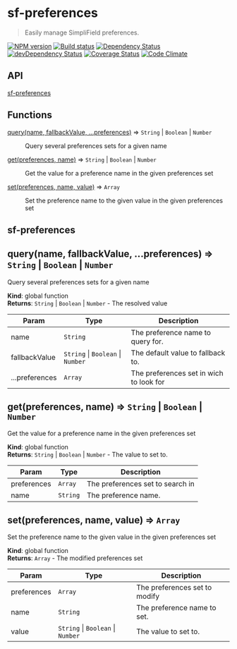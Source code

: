 # sf-preferences
> Easily manage SimpliField preferences.

[![NPM version](https://badge.fury.io/js/sf-preferences.svg)](https://npmjs.org/package/sf-preferences) [![Build status](https://secure.travis-ci.org/SimpliField/sf-preferences.svg)](https://travis-ci.org/SimpliField/sf-preferences) [![Dependency Status](https://david-dm.org/SimpliField/sf-preferences.svg)](https://david-dm.org/SimpliField/sf-preferences) [![devDependency Status](https://david-dm.org/SimpliField/sf-preferences/dev-status.svg)](https://david-dm.org/SimpliField/sf-preferences#info=devDependencies) [![Coverage Status](https://coveralls.io/repos/SimpliField/sf-preferences/badge.svg?branch=master)](https://coveralls.io/r/SimpliField/sf-preferences?branch=master) [![Code Climate](https://codeclimate.com/github/SimpliField/sf-preferences.svg)](https://codeclimate.com/github/SimpliField/sf-preferences)

## API
<dl>
<dt><a href="#module_sf-preferences">sf-preferences</a></dt>
<dd></dd>
</dl>

## Functions

<dl>
<dt><a href="#query">query(name, fallbackValue, ...preferences)</a> ⇒ <code>String</code> | <code>Boolean</code> | <code>Number</code></dt>
<dd><p>Query several preferences sets for a given name</p>
</dd>
<dt><a href="#get">get(preferences, name)</a> ⇒ <code>String</code> | <code>Boolean</code> | <code>Number</code></dt>
<dd><p>Get the value for a preference name in the given preferences set</p>
</dd>
<dt><a href="#set">set(preferences, name, value)</a> ⇒ <code>Array</code></dt>
<dd><p>Set the preference name to the given value in the given preferences set</p>
</dd>
</dl>

<a name="module_sf-preferences"></a>

## sf-preferences
<a name="query"></a>

## query(name, fallbackValue, ...preferences) ⇒ <code>String</code> &#124; <code>Boolean</code> &#124; <code>Number</code>
Query several preferences sets for a given name

**Kind**: global function  
**Returns**: <code>String</code> &#124; <code>Boolean</code> &#124; <code>Number</code> - The resolved value  

| Param | Type | Description |
| --- | --- | --- |
| name | <code>String</code> | The preference name to query for. |
| fallbackValue | <code>String</code> &#124; <code>Boolean</code> &#124; <code>Number</code> | The default value to fallback to. |
| ...preferences | <code>Array</code> | The preferences set in wich to look for |

<a name="get"></a>

## get(preferences, name) ⇒ <code>String</code> &#124; <code>Boolean</code> &#124; <code>Number</code>
Get the value for a preference name in the given preferences set

**Kind**: global function  
**Returns**: <code>String</code> &#124; <code>Boolean</code> &#124; <code>Number</code> - The value to set to.  

| Param | Type | Description |
| --- | --- | --- |
| preferences | <code>Array</code> | The preferences set to search in |
| name | <code>String</code> | The preference name. |

<a name="set"></a>

## set(preferences, name, value) ⇒ <code>Array</code>
Set the preference name to the given value in the given preferences set

**Kind**: global function  
**Returns**: <code>Array</code> - The modified preferences set  

| Param | Type | Description |
| --- | --- | --- |
| preferences | <code>Array</code> | The preferences set to modify |
| name | <code>String</code> | The preference name to set. |
| value | <code>String</code> &#124; <code>Boolean</code> &#124; <code>Number</code> | The value to set to. |

